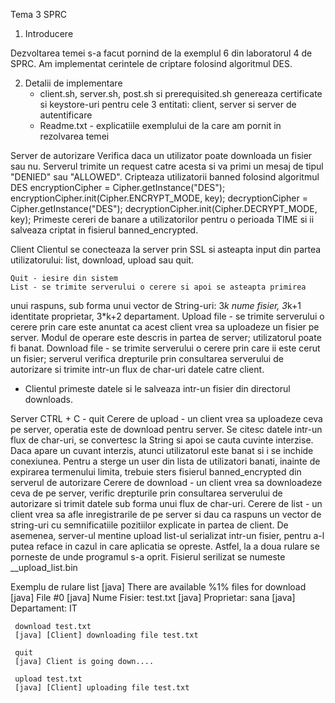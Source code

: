 Tema 3 SPRC

1. Introducere

Dezvoltarea temei s-a facut pornind de la exemplul 6 din laboratorul 4 de SPRC.
Am implementat cerintele de criptare folosind algoritmul DES.

2. Detalii de implementare
	- client.sh, server.sh, post.sh si prerequisited.sh genereaza
certificate si keystore-uri pentru cele 3 entitati: client, server si
server de autentificare
	- Readme.txt - explicatiile exemplului de la care am pornit in
rezolvarea temei

Server de autorizare
	Verifica daca un utilizator poate downloada un fisier sau nu.
Serverul trimite un request catre acesta si va primi un mesaj de tipul
"DENIED" sau "ALLOWED".
	Cripteaza utilizatorii banned folosind algoritmul DES
		encryptionCipher = Cipher.getInstance("DES");
		encryptionCipher.init(Cipher.ENCRYPT_MODE, key);
		decryptionCipher = Cipher.getInstance("DES");
		decryptionCipher.init(Cipher.DECRYPT_MODE, key);
	Primeste cereri de banare a utilizatorilor pentru o perioada TIME
si ii salveaza criptat in fisierul banned_encrypted.

Client
	Clientul se conecteaza la server prin SSL si asteapta input din partea
utilizatorului: list, download, upload sau quit.

	Quit - iesire din sistem
	List - se trimite serverului o cerere si apoi se asteapta primirea
unui raspuns, sub forma unui vector de String-uri: 3*k nume fisier, 3*k+1
identitate proprietar, 3*k+2 departament.
	Upload file - se trimite serverului o cerere prin care este anuntat
ca acest client vrea sa uploadeze un fisier pe server. Modul de operare
este descris in partea de server; utilizatorul poate fi banat.
	Download file - se trimite serverului o cerere prin care ii este
cerut un fisier; serverul verifica drepturile prin consultarea serverului
de autorizare si trimite intr-un flux de char-uri datele catre client.
* Clientul primeste datele si le salveaza intr-un fisier din directorul
downloads. 

Server
	CTRL + C - quit
	Cerere de upload - un client vrea sa uploadeze ceva pe server,
operatia este de download pentru server. Se citesc datele intr-un flux
de char-uri, se convertesc la String si apoi se cauta cuvinte interzise.
Daca apare un cuvant interzis, atunci utilizatorul este banat si i se inchide
conexiunea. Pentru a sterge un user din lista de utilizatori banati, inainte
de expirarea termenului limita, trebuie sters fisierul banned_encrypted
din serverul de autorizare
	Cerere de download - un client vrea sa downloadeze ceva de pe server,
verific drepturile prin consultarea serverului de autorizare si trimit datele
sub forma unui flux de char-uri.
	Cerere de list - un client vrea sa afle inregistrarile de pe server si
dau ca raspuns un vector de string-uri cu semnificatiile pozitiilor explicate
in partea de client. De asemenea, server-ul mentine upload list-ul serializat
intr-un fisier, pentru a-l putea reface in cazul in care aplicatia se opreste.
Astfel, la a doua rulare se porneste de unde programul s-a oprit. Fisierul
serilizat se numeste __upload_list.bin

Exemplu de rulare
     list
     [java] There are available %1% files for download
     [java] File #0
     [java] 	Nume Fisier: test.txt
     [java] 	Proprietar: sana
     [java] 	Departament: IT
     
     download test.txt
     [java] [Client] downloading file test.txt

     quit
     [java] Client is going down....

     upload test.txt
     [java] [Client] uploading file test.txt
